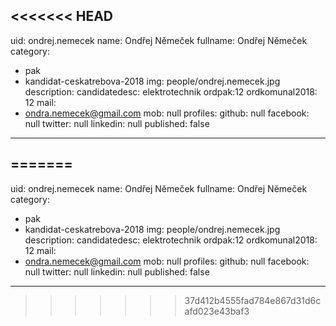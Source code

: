 <<<<<<< HEAD
---
uid: ondrej.nemecek
name: Ondřej Němeček
fullname: Ondřej Němeček
category:
  - pak
  - kandidat-ceskatrebova-2018
img: people/ondrej.nemecek.jpg
description: 
candidatedesc: elektrotechnik
ordpak:12
ordkomunal2018: 12
mail:
  - ondra.nemecek@gmail.com
mob: null
profiles:
  github: null
  facebook: null
  twitter: null
  linkedin: null
published: false
---

=======
---
uid: ondrej.nemecek
name: Ondřej Němeček
fullname: Ondřej Němeček
category:
  - pak
  - kandidat-ceskatrebova-2018
img: people/ondrej.nemecek.jpg
description: 
candidatedesc: elektrotechnik
ordpak:12
ordkomunal2018: 12
mail:
  - ondra.nemecek@gmail.com
mob: null
profiles:
  github: null
  facebook: null
  twitter: null
  linkedin: null
published: false
---

>>>>>>> 37d412b4555fad784e867d31d6cafd023e43baf3
